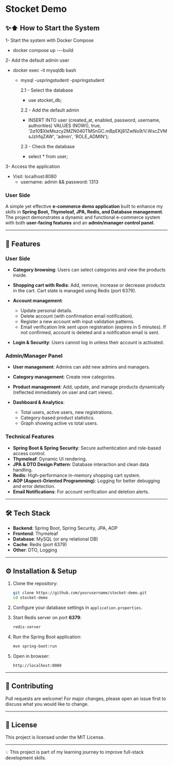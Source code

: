 # Stocket Demo

## ✨⬆️ How to Start the System
1- Start the system with Docker Compose
* docker compose up ---build

2- Add the default admin user
* docker exec -it mysqldb bash
  * mysql -uspringstudent -pspringstudent

      2.1 - Select the database
      * use stocket_db;
    
      2.2 - Add the default admin
      * INSERT INTO user (created_at, enabled, password, username, authorities)
        VALUES (NOW(), true, '$2a$10$XleMszcy2MZN040TMSnGC.mBpEKj81ZwNo9/V.WxcZVMsJzhfqZAW', 'admin', 'ROLE_ADMIN');

      2.3 - Check the database
      - select * from user;
      
3- Access the application
* Visit: localhost:8080 
  * username: admin  && password: 1313    

### User Side

A simple yet effective **e-commerce demo application** built to enhance my skills in **Spring Boot, Thymeleaf, JPA, Redis, and Database management**. The project demonstrates a dynamic and functional e-commerce system with both **user-facing features** and an **admin/manager control panel**.

---

## 🚀 Features

### User Side

* **Category browsing**: Users can select categories and view the products inside.
* **Shopping cart with Redis**: Add, remove, increase or decrease products in the cart. Cart state is managed using Redis (port 6379).
* **Account management**:

  * Update personal details.
  * Delete account (with confirmation email notification).
  * Register a new account with input validation patterns.
  * Email verification link sent upon registration (expires in 5 minutes). If not confirmed, account is deleted and a notification email is sent.
* **Login & Security**: Users cannot log in unless their account is activated.

### Admin/Manager Panel

* **User management**: Admins can add new admins and managers.
* **Category management**: Create new categories.
* **Product management**: Add, update, and manage products dynamically (reflected immediately on user and cart views).
* **Dashboard & Analytics**:

  * Total users, active users, new registrations.
  * Category-based product statistics.
  * Graph showing active vs total users.

### Technical Features

* **Spring Boot & Spring Security**: Secure authentication and role-based access control.
* **Thymeleaf**: Dynamic UI rendering.
* **JPA & DTO Design Pattern**: Database interaction and clean data handling.
* **Redis**: High-performance in-memory shopping cart system.
* **AOP (Aspect-Oriented Programming)**: Logging for better debugging and error detection.
* **Email Notifications**: For account verification and deletion alerts.

---

## 🛠 Tech Stack

* **Backend**: Spring Boot, Spring Security, JPA, AOP
* **Frontend**: Thymeleaf
* **Database**: MySQL (or any relational DB)
* **Cache**: Redis (port 6379)
* **Other**: DTO, Logging

---

## ⚙️ Installation & Setup

1. Clone the repository:

   ```bash
   git clone https://github.com/yourusername/stocket-demo.git
   cd stocket-demo
   ```

2. Configure your database settings in `application.properties`.

3. Start Redis server on port **6379**:

   ```bash
   redis-server
   ```

4. Run the Spring Boot application:

   ```bash
   mvn spring-boot:run
   ```

5. Open in browser:

   ```
   http://localhost:8080
   ```

---

## 🤝 Contributing

Pull requests are welcome! For major changes, please open an issue first to discuss what you would like to change.

---

## 📜 License

This project is licensed under the MIT License.

---

💡 This project is part of my learning journey to improve full-stack development skills.
